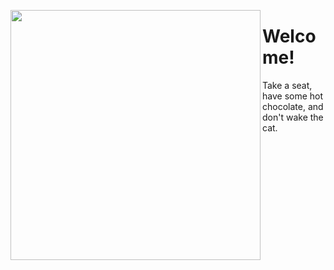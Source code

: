 <img src="https://media.giphy.com/media/ql96nmkwvjV3a/giphy.gif" width="400" height="400" align="left"/> <h1>Welcome!</h1> Take a seat, have some hot chocolate, and don't wake the cat. 

